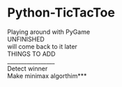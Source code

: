 # Python-TicTacToe
Playing around with PyGame <br />
UNFINISHED <br />
will come back to it later <br />
THINGS TO ADD <br />
_________________ <br />
Detect winner <br />
Make minimax algorthim*** <br />
